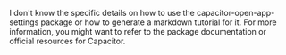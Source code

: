 I don't know the specific details on how to use the capacitor-open-app-settings package or how to generate a markdown tutorial for it. For more information, you might want to refer to the package documentation or official resources for Capacitor.